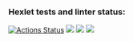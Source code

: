 ### Hexlet tests and linter status:
[![Actions Status](https://github.com/MihailShibaev/frontend-project-44/workflows/hexlet-check/badge.svg)](https://github.com/MihailShibaev/frontend-project-44/actions)
<a href="https://codeclimate.com/github/MihailShibaev/frontend-project-44/maintainability"><img src="https://api.codeclimate.com/v1/badges/aa40e7ffe4e7cc581148/maintainability" /></a>
<a href="https://asciinema.org/a/1toFzsO89eTbovlJtnAdA6lQW" target="_blank"><img src="https://asciinema.org/a/1toFzsO89eTbovlJtnAdA6lQW.svg" /></a>
<a href="https://asciinema.org/a/lJ9fmuBB2VhiAg4Y7Mhi5qXXL" target="_blank"><img src="https://asciinema.org/a/lJ9fmuBB2VhiAg4Y7Mhi5qXXL.svg" /></a>